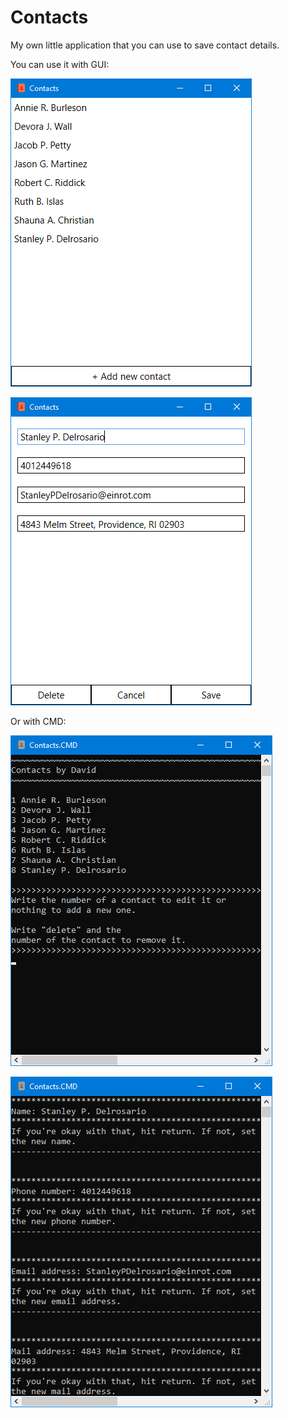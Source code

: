 # Contacts

My own little application that you can use to save contact details.

You can use it with GUI:

![](Contacts.WPF.Main.png?raw=true)

![](Contacts.WPF.Contact.png?raw=true)

Or with CMD:

![](Contacts.CMD.Main.png?raw=true)

![](Contacts.CMD.Contact.png?raw=true)
